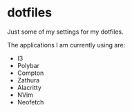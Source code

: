 # dotfiles
Just some of my settings for my dotfiles. 

The applications I am currently using are:
* I3
* Polybar
* Compton
* Zathura
* Alacritty
* NVim
* Neofetch

